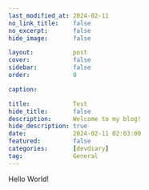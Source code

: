 ```yaml
---
last_modified_at: 2024-02-11
no_link_title:    false 
no_excerpt:       false 
hide_image:       false

layout:           post
cover:            false
sidebar:          false
order:            0

caption:          

title:            Test
hide_title:       false
description:      Welcome to my blog!
hide_description: true
date:             2024-02-11 02:03:00
featured:         false
categories:       [devdiary]
tag:              General
---
```


Hello World!